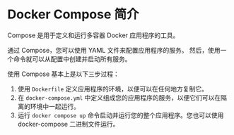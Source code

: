# Docker Compose 简介

Compose 是用于定义和运行多容器 Docker 应用程序的工具。

通过 Compose，您可以使用 YAML 文件来配置应用程序的服务。 然后，使用一个命令就可以从配置中创建并启动所有服务。

使用 Compose 基本上是以下三步过程：

1. 使用 `Dockerfile` 定义应用程序的环境，以便可以在任何地方复制它。
2. 在 `docker-compose.yml` 中定义组成您的应用程序的服务，以便它们可以在隔离的环境中一起运行。
3. 运行 `docker compose up` 命令启动并运行您的整个应用程序。您也可以使用docker-compose 二进制文件运行。
